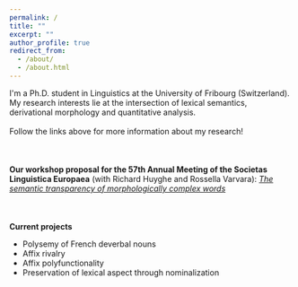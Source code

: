 ```yaml
---
permalink: /
title: ""
excerpt: ""
author_profile: true
redirect_from: 
  - /about/
  - /about.html
---
```


I'm a Ph.D. student in Linguistics at the University of Fribourg (Switzerland). My research interests lie at the intersection of lexical semantics, derivational morphology and quantitative analysis. 
\
\
Follow the links above for more information about my research!
\
\
\
\
**Our workshop proposal for the 57th Annual Meeting of the Societas Linguistica Europaea** (with Richard Huyghe and Rossella Varvara): [*The semantic transparency of morphologically complex words*](https://societaslinguistica.eu/sle2024/wp-content/uploads/sites/6/2023/10/The-semantic-transparency-of-morphologically-complex-words.pdf) 
\
\
\
\
**Current projects**
* Polysemy of French deverbal nouns
* Affix rivalry
* Affix polyfunctionality
* Preservation of lexical aspect through nominalization
